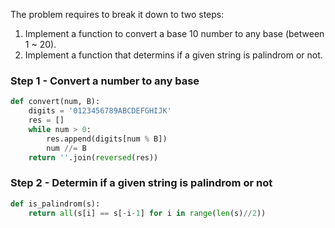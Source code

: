 The problem requires to break it down to two steps:
1. Implement a function to convert a base 10 number to any base (between 1 ~ 20).
2. Implement a function that determins if a given string is palindrom or not.

### Step 1 - Convert a number to any base
```python
def convert(num, B):
    digits = '0123456789ABCDEFGHIJK'
    res = []
    while num > 0:
        res.append(digits[num % B])
        num //= B
    return ''.join(reversed(res))
```

### Step 2 - Determin if a given string is palindrom or not
```python
def is_palindrom(s):
    return all(s[i] == s[-i-1] for i in range(len(s)//2))
```
